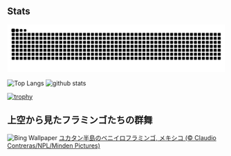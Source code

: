 ## Stats
<picture>
  <source media="(prefers-color-scheme: dark)" srcset="https://raw.githubusercontent.com/ba230t/ba230t/output/github-contribution-grid-snake-dark.svg">
  <source media="(prefers-color-scheme: light)" srcset="https://raw.githubusercontent.com/ba230t/ba230t/output/github-contribution-grid-snake.svg">
  <img alt="github contribution grid snake animation" src="https://raw.githubusercontent.com/ba230t/ba230t/output/github-contribution-grid-snake.svg">
</picture>

<p align="left">
  <img alt="Top Langs" height="150px" src="https://github-readme-stats.vercel.app/api/top-langs/?username=ba230t&layout=compact&theme=transparent" />
  <img alt="github stats" height="150px" src="https://github-readme-stats.vercel.app/api?username=ba230t&theme=transparent" />
</p>

[![trophy](https://github-profile-trophy.vercel.app/?username=ba230t&theme=transparent&column=7)](https://github.com/ryo-ma/github-profile-trophy)


<!-- Bing Wallpaper Start -->
## 上空から見たフラミンゴたちの群舞
![Bing Wallpaper](https://www.bing.com/th?id=OHR.YucatanFlamingos_JA-JP2002783035_1920x1080.jpg&rf=LaDigue_1920x1080.jpg&pid=hp)
[ユカタン半島のベニイロフラミンゴ, メキシコ  (© Claudio Contreras/NPL/Minden Pictures)](https://www.bing.com/search?q=%E3%83%99%E3%83%8B%E3%82%A4%E3%83%AD%E3%83%95%E3%83%A9%E3%83%9F%E3%83%B3%E3%82%B4&form=hpcapt&filters=HpDate%3a%2220241109_1500%22)
<!-- Bing Wallpaper End -->
